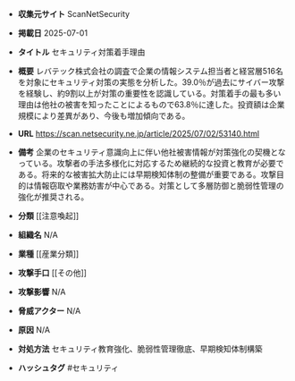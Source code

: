 - **収集元サイト**
ScanNetSecurity

- **掲載日**
2025-07-01

- **タイトル**
セキュリティ対策着手理由

- **概要**
レバテック株式会社の調査で企業の情報システム担当者と経営層516名を対象にセキュリティ対策の実態を分析した。39.0％が過去にサイバー攻撃を経験し、約9割以上が対策の重要性を認識している。対策着手の最も多い理由は他社の被害を知ったことによるもので63.8％に達した。投資額は企業規模により差異があり、今後も増加傾向である。

- **URL**
https://scan.netsecurity.ne.jp/article/2025/07/02/53140.html

- **備考**
企業のセキュリティ意識向上に伴い他社被害情報が対策強化の契機となっている。攻撃者の手法多様化に対応するため継続的な投資と教育が必要である。将来的な被害拡大防止には早期検知体制の整備が重要である。攻撃目的は情報窃取や業務妨害が中心である。対策として多層防御と脆弱性管理の強化が推奨される。

- **分類**
[[注意喚起]]

- **組織名**
N/A

- **業種**
[[産業分類]]

- **攻撃手口**
[[その他]]

- **攻撃影響**
N/A

- **脅威アクター**
N/A

- **原因**
N/A

- **対処方法**
セキュリティ教育強化、脆弱性管理徹底、早期検知体制構築

- **ハッシュタグ**
#セキュリティ
